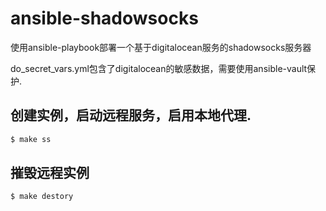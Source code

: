 # ansible-shadowsocks

使用ansible-playbook部署一个基于digitalocean服务的shadowsocks服务器

do_secret_vars.yml包含了digitalocean的敏感数据，需要使用ansible-vault保护.

## 创建实例，启动远程服务，启用本地代理.

```sh
$ make ss
```

## 摧毁远程实例

```sh
$ make destory
```
